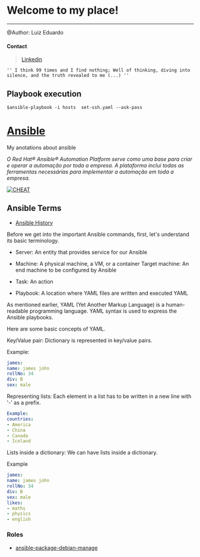 # Welcome to my place!

-------
@Author: Luiz Eduardo 



#### Contact 
> [Linkedin](https://www.linkedin.com/in/isweluiz/) 

`'' I think 99 times and I find nothing; Well of thinking, diving into silence, and the truth revealed to me (...) ''`

## Playbook execution
`$ansible-playbook -i hosts  set-ssh.yaml --ask-pass`

# [Ansible](https://www.redhat.com/pt-br/technologies/management/ansible)
My anotations about ansible

*O Red Hat&reg; Ansible&reg; Automation Platform serve como uma base para criar e operar a automação por toda a empresa. A plataforma inclui todas as ferramentas necessárias para implementar a automação em toda a empresa.*

[![CHEAT](https://intellipaat.com/blog/wp-content/uploads/2019/03/Ansible-cheat-sheet-1.jpg)](https://www.digitalocean.com/community/cheatsheets/how-to-use-ansible-cheat-sheet-guide)

## Ansible Terms

- [Ansible History](https://opensource.com/article/21/2/ansible-origin-story)


Before we get into the important Ansible commands, first, let's understand its basic terminology.

- Server: An entity that provides service for our Ansible

- Machine: A physical machine, a VM, or a container Target machine: An end machine to be configured by Ansible

- Task: An action

- Playbook: A location where YAML files are written and executed YAML

As mentioned earlier, YAML (Yet Another Markup Language) is a human-readable programming language. YAML syntax is used to express the Ansible playbooks.

Here are some basic concepts of YAML.

Key/Value pair:
Dictionary is represented in key/value pairs.

Example:


```yml
james:
name: james john
rollNo: 34
div: B
sex: male
```

Representing lists:
Each element in a list has to be written in a new line with '-' as a prefix.

```yml
Example:
countries:
- America
- China
- Canada
- Iceland
```

Lists inside a dictionary:
We can have lists inside a dictionary.

Example

```yml
james:
name: james john
rollNo: 34
div: B
sex: male
likes:
- maths
- physics
- english
```


### Roles 

- [ansible-package-debian-manage](https://github.com/isweluiz/ansible-package-debian-manage)
